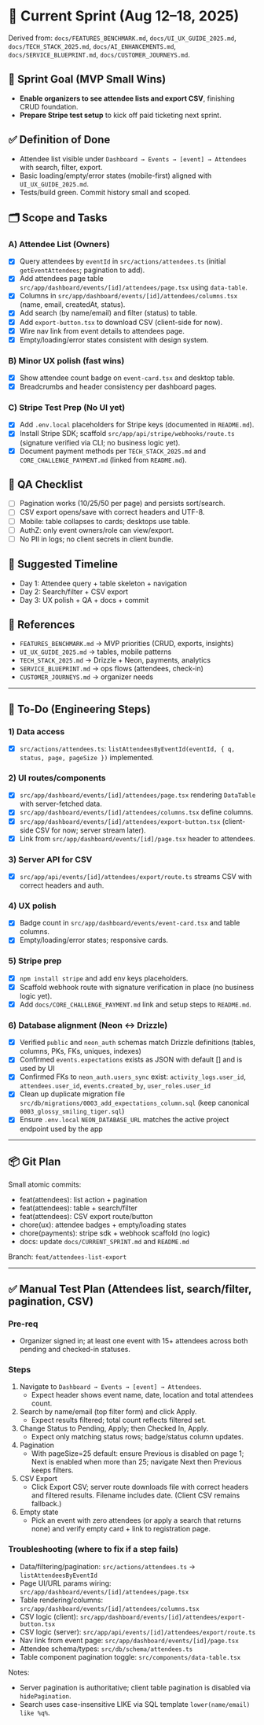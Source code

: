 # 🚀 Current Sprint (Aug 12–18, 2025)

Derived from: `docs/FEATURES_BENCHMARK.md`, `docs/UI_UX_GUIDE_2025.md`, `docs/TECH_STACK_2025.md`, `docs/AI_ENHANCEMENTS.md`, `docs/SERVICE_BLUEPRINT.md`, `docs/CUSTOMER_JOURNEYS.md`.

## 🎯 Sprint Goal (MVP Small Wins)

- **Enable organizers to see attendee lists and export CSV**, finishing CRUD foundation.
- **Prepare Stripe test setup** to kick off paid ticketing next sprint.

## ✅ Definition of Done

- Attendee list visible under `Dashboard → Events → [event] → Attendees` with search, filter, export.
- Basic loading/empty/error states (mobile-first) aligned with `UI_UX_GUIDE_2025.md`.
- Tests/build green. Commit history small and scoped.

## 🗂 Scope and Tasks

### A) Attendee List (Owners)

- [x] Query attendees by `eventId` in `src/actions/attendees.ts` (initial `getEventAttendees`; pagination to add).
- [x] Add attendees page table `src/app/dashboard/events/[id]/attendees/page.tsx` using `data-table`.
- [x] Columns in `src/app/dashboard/events/[id]/attendees/columns.tsx` (name, email, createdAt, status).
- [x] Add search (by name/email) and filter (status) to table.
- [x] Add `export-button.tsx` to download CSV (client-side for now).
- [x] Wire nav link from event details to attendees page.
- [x] Empty/loading/error states consistent with design system.

### B) Minor UX polish (fast wins)

- [x] Show attendee count badge on `event-card.tsx` and desktop table.
- [x] Breadcrumbs and header consistency per dashboard pages.

### C) Stripe Test Prep (No UI yet)

- [x] Add `.env.local` placeholders for Stripe keys (documented in `README.md`).
- [x] Install Stripe SDK; scaffold `src/app/api/stripe/webhooks/route.ts` (signature verified via CLI; no business logic yet).
- [x] Document payment methods per `TECH_STACK_2025.md` and `CORE_CHALLENGE_PAYMENT.md` (linked from `README.md`).

## 🔬 QA Checklist

- [ ] Pagination works (10/25/50 per page) and persists sort/search.
- [ ] CSV export opens/save with correct headers and UTF-8.
- [ ] Mobile: table collapses to cards; desktops use table.
- [ ] AuthZ: only event owners/role can view/export.
- [ ] No PII in logs; no client secrets in client bundle.

## 📅 Suggested Timeline

- Day 1: Attendee query + table skeleton + navigation
- Day 2: Search/filter + CSV export
- Day 3: UX polish + QA + docs + commit

## 🧭 References

- `FEATURES_BENCHMARK.md` → MVP priorities (CRUD, exports, insights)
- `UI_UX_GUIDE_2025.md` → tables, mobile patterns
- `TECH_STACK_2025.md` → Drizzle + Neon, payments, analytics
- `SERVICE_BLUEPRINT.md` → ops flows (attendees, check-in)
- `CUSTOMER_JOURNEYS.md` → organizer needs

---

## 🧱 To-Do (Engineering Steps)

### 1) Data access

- [x] `src/actions/attendees.ts`: `listAttendeesByEventId(eventId, { q, status, page, pageSize })` implemented.

### 2) UI routes/components

- [x] `src/app/dashboard/events/[id]/attendees/page.tsx` rendering `DataTable` with server-fetched data.
- [x] `src/app/dashboard/events/[id]/attendees/columns.tsx` define columns.
- [x] `src/app/dashboard/events/[id]/attendees/export-button.tsx` (client-side CSV for now; server stream later).
- [x] Link from `src/app/dashboard/events/[id]/page.tsx` header to attendees.

### 3) Server API for CSV

- [x] `src/app/api/events/[id]/attendees/export/route.ts` streams CSV with correct headers and auth.

### 4) UX polish

- [x] Badge count in `src/app/dashboard/events/event-card.tsx` and table columns.
- [x] Empty/loading/error states; responsive cards.

### 5) Stripe prep

- [x] `npm install stripe` and add env keys placeholders.
- [x] Scaffold webhook route with signature verification in place (no business logic yet).
- [x] Add `docs/CORE_CHALLENGE_PAYMENT.md` link and setup steps to `README.md`.

### 6) Database alignment (Neon ↔ Drizzle)

- [x] Verified `public` and `neon_auth` schemas match Drizzle definitions (tables, columns, PKs, FKs, uniques, indexes)
- [x] Confirmed `events.expectations` exists as JSON with default [] and is used by UI
- [x] Confirmed FKs to `neon_auth.users_sync` exist: `activity_logs.user_id`, `attendees.user_id`, `events.created_by`, `user_roles.user_id`
- [x] Clean up duplicate migration file `src/db/migrations/0003_add_expectations_column.sql` (keep canonical `0003_glossy_smiling_tiger.sql`)
- [x] Ensure `.env.local` `NEON_DATABASE_URL` matches the active project endpoint used by the app

---

## 📦 Git Plan

Small atomic commits:

- feat(attendees): list action + pagination
- feat(attendees): table + search/filter
- feat(attendees): CSV export route/button
- chore(ux): attendee badges + empty/loading states
- chore(payments): stripe sdk + webhook scaffold (no logic)
- docs: update `docs/CURRENT_SPRINT.md` and `README.md`

Branch: `feat/attendees-list-export`

---

## ✅ Manual Test Plan (Attendees list, search/filter, pagination, CSV)

### Pre-req

- Organizer signed in; at least one event with 15+ attendees across both pending and checked-in statuses.

### Steps

1. Navigate to `Dashboard → Events → [event] → Attendees`.
   - Expect header shows event name, date, location and total attendees count.
2. Search by name/email (top filter form) and click Apply.
   - Expect results filtered; total count reflects filtered set.
3. Change Status to Pending, Apply; then Checked In, Apply.
   - Expect only matching status rows; badge/status column updates.
4. Pagination
   - With pageSize=25 default: ensure Previous is disabled on page 1; Next is enabled when more than 25; navigate Next then Previous keeps filters.
5. CSV Export
   - Click Export CSV; server route downloads file with correct headers and filtered results. Filename includes date. (Client CSV remains fallback.)
6. Empty state
   - Pick an event with zero attendees (or apply a search that returns none) and verify empty card + link to registration page.

### Troubleshooting (where to fix if a step fails)

- Data/filtering/pagination: `src/actions/attendees.ts` → `listAttendeesByEventId`
- Page UI/URL params wiring: `src/app/dashboard/events/[id]/attendees/page.tsx`
- Table rendering/columns: `src/app/dashboard/events/[id]/attendees/columns.tsx`
- CSV logic (client): `src/app/dashboard/events/[id]/attendees/export-button.tsx`
- CSV logic (server): `src/app/api/events/[id]/attendees/export/route.ts`
- Nav link from event page: `src/app/dashboard/events/[id]/page.tsx`
- Attendee schema/types: `src/db/schema/attendees.ts`
- Table component pagination toggle: `src/components/data-table.tsx`

Notes:

- Server pagination is authoritative; client table pagination is disabled via `hidePagination`.
- Search uses case-insensitive LIKE via SQL template `lower(name/email) like %q%`.
